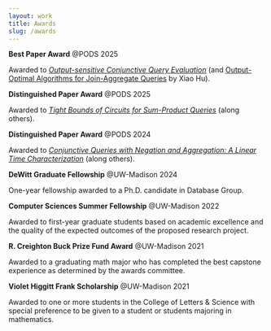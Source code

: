 ```yaml
---
layout: work
title: Awards
slug: /awards
---
```


**Best Paper Award** @PODS 2025

Awarded to *[Output-sensitive Conjunctive Query Evaluation](https://dl.acm.org/doi/10.1145/3695838)* (and [Output-Optimal Algorithms for Join-Aggregate Queries](https://dl.acm.org/doi/abs/10.1145/3725241) by Xiao Hu).

**Distinguished Paper Award** @PODS 2025

Awarded to *[Tight Bounds of Circuits for Sum-Product Queries](https://dl.acm.org/doi/10.1145/3651588)* (along others).

**Distinguished Paper Award** @PODS 2024

Awarded to *[Conjunctive Queries with Negation and Aggregation: A Linear Time Characterization](https://dl.acm.org/doi/10.1145/3651138)* (along others).

**DeWitt Graduate Fellowship** @UW-Madison 2024

One-year fellowship awarded to a Ph.D. candidate in Database Group.

**Computer Sciences Summer Fellowship** @UW-Madison 2022

Awarded to first-year graduate students based on academic excellence and the quality of the expected outcomes of the proposed research project.

**R. Creighton Buck Prize Fund Award** @UW-Madison 2021

Awarded to a graduating math major who has completed the best capstone experience as determined by the awards committee.

**Violet Higgitt Frank Scholarship** @UW-Madison 2021

Awarded to one or more students in the College of Letters & Science with special preference to be given to a student or students majoring in mathematics.
